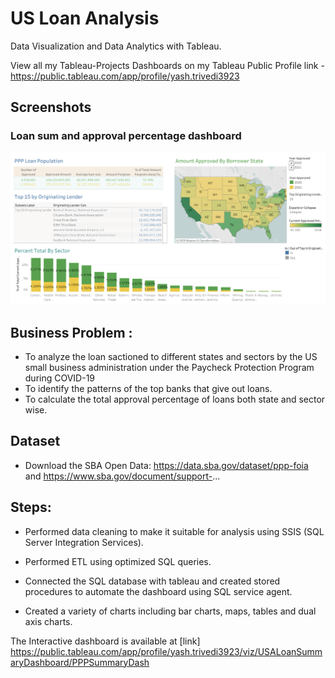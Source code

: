 # US Loan Analysis
Data Visualization and Data Analytics with Tableau.

View all my Tableau-Projects Dashboards on my Tableau Public Profile link -
https://public.tableau.com/app/profile/yash.trivedi3923



## Screenshots

### Loan sum and approval percentage dashboard

<img src= "PPP Summary Dash.png">

## Business Problem :

- To analyze the loan sactioned to different states and sectors by the US small business administration under the Paycheck Protection Program during COVID-19
- To identify the patterns of the top banks that give out loans.
- To calculate the total approval percentage of loans both state and sector wise.

## Dataset
- Download the SBA Open Data: https://data.sba.gov/dataset/ppp-foia and
https://www.sba.gov/document/support-...

## Steps:

- Performed data cleaning to make it suitable for analysis using SSIS (SQL Server Integration Services).

- Performed ETL using optimized SQL queries.

- Connected the SQL database with tableau and created stored procedures to automate the dashboard using SQL service agent.

- Created a variety of charts including bar charts, maps, tables and dual axis charts.

            

  
  
The Interactive dashboard is available at [link] https://public.tableau.com/app/profile/yash.trivedi3923/viz/USALoanSummaryDashboard/PPPSummaryDash
